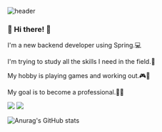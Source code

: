
![header](https://capsule-render.vercel.app/api?type=waving&color=CEF6F5&height=150&section=header&text=qewryy&fontColor=000000&fontSize=70&animation=fadeIn&fontAlignY=55)


### 👋 Hi there! 👋
I'm a new backend developer using Spring.💻

I'm trying to study all the skills I need in the field.📖


My hobby is playing games and working out.🎮🦾

My goal is to become a professional.🏁🧐

<a href="https://qewryy.tistory.com/"><img src="https://img.shields.io/badge/tistory-FE9A2E?style=flat-square&logo=Tistory&logoColor=white"/></a> <img src="https://img.shields.io/badge/qewryy4@gmail.com-81DAF5?style=flat-square&logo=gmail&logoColor=white"/>

![Anurag's GitHub stats](https://github-readme-stats.vercel.app/api?username=qewryy&show_icons=true&theme=radical)
